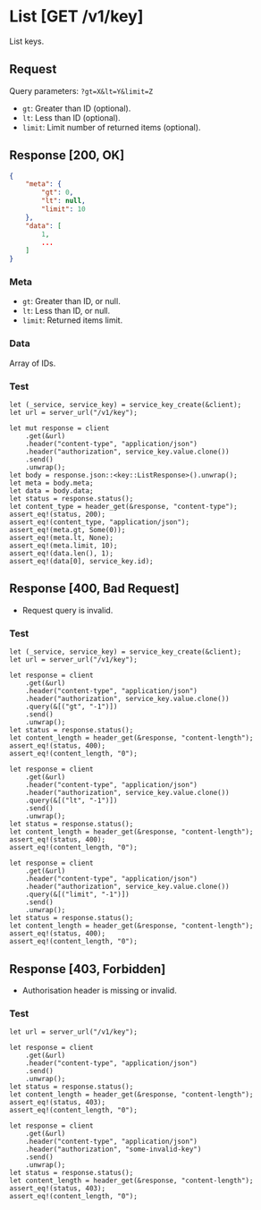 # List [GET /v1/key]

List keys.

## Request

Query parameters: `?gt=X&lt=Y&limit=Z`

- `gt`: Greater than ID (optional).
- `lt`: Less than ID (optional).
- `limit`: Limit number of returned items (optional).

## Response [200, OK]

```json
{
    "meta": {
        "gt": 0,
        "lt": null,
        "limit": 10
    },
    "data": [
        1,
        ...
    ]
}
```

### Meta

- `gt`: Greater than ID, or null.
- `lt`: Less than ID, or null.
- `limit`: Returned items limit.

### Data

Array of IDs.

### Test

```rust,skt-list-ok
let (_service, service_key) = service_key_create(&client);
let url = server_url("/v1/key");

let mut response = client
    .get(&url)
    .header("content-type", "application/json")
    .header("authorization", service_key.value.clone())
    .send()
    .unwrap();
let body = response.json::<key::ListResponse>().unwrap();
let meta = body.meta;
let data = body.data;
let status = response.status();
let content_type = header_get(&response, "content-type");
assert_eq!(status, 200);
assert_eq!(content_type, "application/json");
assert_eq!(meta.gt, Some(0));
assert_eq!(meta.lt, None);
assert_eq!(meta.limit, 10);
assert_eq!(data.len(), 1);
assert_eq!(data[0], service_key.id);
```

## Response [400, Bad Request]

- Request query is invalid.

### Test

```rust,skt-list-bad-request
let (_service, service_key) = service_key_create(&client);
let url = server_url("/v1/key");

let response = client
    .get(&url)
    .header("content-type", "application/json")
    .header("authorization", service_key.value.clone())
    .query(&[("gt", "-1")])
    .send()
    .unwrap();
let status = response.status();
let content_length = header_get(&response, "content-length");
assert_eq!(status, 400);
assert_eq!(content_length, "0");

let response = client
    .get(&url)
    .header("content-type", "application/json")
    .header("authorization", service_key.value.clone())
    .query(&[("lt", "-1")])
    .send()
    .unwrap();
let status = response.status();
let content_length = header_get(&response, "content-length");
assert_eq!(status, 400);
assert_eq!(content_length, "0");

let response = client
    .get(&url)
    .header("content-type", "application/json")
    .header("authorization", service_key.value.clone())
    .query(&[("limit", "-1")])
    .send()
    .unwrap();
let status = response.status();
let content_length = header_get(&response, "content-length");
assert_eq!(status, 400);
assert_eq!(content_length, "0");
```

## Response [403, Forbidden]

- Authorisation header is missing or invalid.

### Test

```rust,skt-list-forbidden
let url = server_url("/v1/key");

let response = client
    .get(&url)
    .header("content-type", "application/json")
    .send()
    .unwrap();
let status = response.status();
let content_length = header_get(&response, "content-length");
assert_eq!(status, 403);
assert_eq!(content_length, "0");

let response = client
    .get(&url)
    .header("content-type", "application/json")
    .header("authorization", "some-invalid-key")
    .send()
    .unwrap();
let status = response.status();
let content_length = header_get(&response, "content-length");
assert_eq!(status, 403);
assert_eq!(content_length, "0");
```
